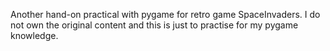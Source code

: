 Another hand-on practical with pygame for retro game SpaceInvaders.
I do not own the original content and this is just to practise for my pygame knowledge.
